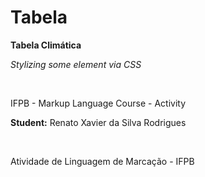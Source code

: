# Tabela

<p><b>Tabela Climática</p></b>

<p><i>Stylizing some element via CSS</p></i>
</br>
<p>IFPB - Markup Language Course - Activity</p>
<p><b>Student:</b> Renato Xavier da Silva Rodrigues</p>
</br>
<p>Atividade de Linguagem de Marcação - IFPB</p>
